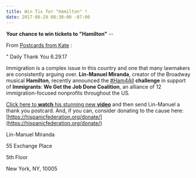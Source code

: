 ```yaml
---
title: Win Tix for "Hamilton" !
date: 2017-06-29 08:30:00 -07:00
---
```


**Your chance to win tickets to "Hamilton"** --



From [Postcards from Kate](https://www.postcardsfromkate.org/) :

"  Daily Thank You 6.29.17

Immigration is a complex issue in this country and one that many lawmakers are consistently arguing over. **Lin-Manuel Miranda**, creator of the Broadway musical **Hamilton**, recently announced the [#Ham4All](https://www.facebook.com/hashtag/ham4all?source=feed_text&story_id=583773388678340) **challenge** in support of **Immigrants**: **We Get the Job Done Coalition**, an alliance of 12 immigration-focused nonprofits throughout the US.

[Click here to **watch** his stunning new **video**](https://www.youtube.com/watch?v=6_35a7sn6ds) and then send Lin-Manuel a thank you postcard. And, if you can, consider donating to the cause here: [https://hispanicfederation.org/donate/](https://hispanicfederation.org/donate/)

Lin-Manuel Miranda

55 Exchange Place

5th Floor

New York, NY, 10005
